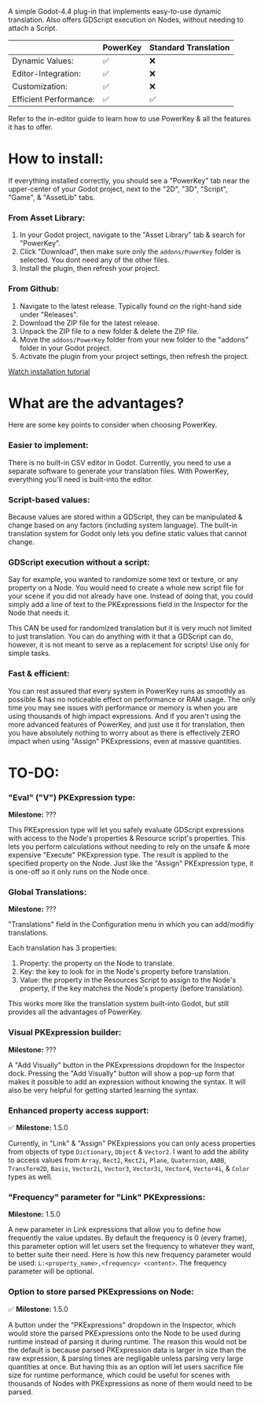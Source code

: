 

A simple Godot-4.4 plug-in that implements easy-to-use dynamic translation. Also offers GDScript execution on Nodes, without needing to attach a Script.

||PowerKey|Standard Translation|
|--|--|--
|Dynamic Values:|✅|❌
|Editor-Integration:|✅|❌
|Customization:|✅|❌
|Efficient Performance:|✅|✅

Refer to the in-editor guide to learn how to use PowerKey & all the features it has to offer.

# How to install:
If everything installed correctly, you should see a "PowerKey" tab near the upper-center of your Godot project, next to the "2D", "3D", "Script", "Game", & "AssetLib" tabs.
### From Asset Library:
 1. In your Godot project, navigate to the "Asset Library" tab & search for "PowerKey".
 2. Click "Download", then make sure only the `addons/PowerKey` folder is selected. You dont need any of the other files.
 2. Install the plugin, then refresh your project.

### From Github:
 1. Navigate to the latest release. Typically found on the right-hand side under "Releases".
 2. Download the ZIP file for the latest release.
 3. Unpack the ZIP file to a new folder & delete the ZIP file.
 4. Move the `addons/PowerKey` folder from your new folder to the "addons" folder in your Godot project.
 5. Activate the plugin from your project settings, then refresh the project.

[Watch installation tutorial](https://youtu.be/KQRSI6Z-3Io)

# What are the advantages?
Here are some key points to consider when choosing PowerKey.
### Easier to implement:
There is no built-in CSV editor in Godot. Currently, you need to use a separate software to generate your translation files.
With PowerKey, everything you'll need is built-into the editor.
### Script-based values:
Because values are stored within a GDScript, they can be manipulated & change based on any factors (including system language).
The built-in translation system for Godot only lets you define static values that cannot change.
### GDScript execution without a script:
Say for example, you wanted to randomize some text or texture, or any property on a Node. You would need to create a whole new script file for your scene if you did not already have one.
Instead of doing that, you could simply add a line of text to the PKExpressions field in the Inspector for the Node that needs it.

This CAN be used for randomized translation but it is very much not limited to just translation. You can do anything with it that a GDScript can do, however, it is not meant to serve as a replacement for scripts! Use only for simple tasks.
### Fast & efficient:
You can rest assured that every system in PowerKey runs as smoothly as possible & has no noticeable effect on performance or RAM usage. The only time you may see issues with performance or memory is when you are using thousands of high impact expressions. And if you aren't using the more advanced features of PowerKey, and just use it for translation, then you have absolutely nothing to worry about as there is effectively ZERO impact when using "Assign" PKExpressions, even at massive quantities.
# TO-DO:
### "Eval" ("V") PKExpression type:
**Milestone:** ???

This PKExpression type will let you safely evaluate GDScript expressions with access to the Node's properties & Resource script's properties.
This lets you perform calculations without needing to rely on the unsafe & more expensive "Execute" PKExpression type.
The result is applied to the specified property on the Node. Just like the "Assign" PKExpression type, it is one-off so it only runs on the Node once.
### Global Translations:
**Milestone:** ???

"Translations" field in the Configuration menu in which you can add/modifiy translations.

Each translation has 3 properties:

1. Property: the property on the Node to translate.
2. Key: the key to look for in the Node's property before translation.
3. Value: the property in the Resources Script to assign to the Node's property, if the key matches the Node's property (before translation).

This works more like the translation system built-into Godot, but still provides all the advantages of PowerKey.
### Visual PKExpression builder:
**Milestone:** ???

A "Add Visually" button in the PKExpressions dropdown for the Inspector dock. Pressing the "Add Visually" button will show a pop-up form that makes it possible to add an expression without knowing the syntax. It will also be very helpful for getting started learning the syntax.
### Enhanced property access support:
✅ **Milestone:** 1.5.0

Currently, in "Link" & "Assign" PKExpressions you can only acess properties from objects of type `Dictionary`, `Object` & `Vector2`. I want to add the ability to access values from `Array`, `Rect2`, `Rect2i`, `Plane`, `Quaternion`, `AABB`, `Transform2D`, `Basis`, `Vector2i`, `Vector3`, `Vector3i`, `Vector4`, `Vector4i`, & `Color` types as well.
### "Frequency" parameter for "Link" PKExpressions:
**Milestone:** 1.5.0

A new parameter in Link expressions that allow you to define how frequently the value updates. By default the frequency is 0 (every frame), this parameter option will let users set the frequency to whatever they want, to better suite their need.
Here is how this new frequency parameter would be used: `L:<property_name>,<frequency> <content>`. The frequency parameter will be optional.
### Option to store parsed PKExpressions on Node:
✅ **Milestone:** 1.5.0

A button under the "PKExpressions" dropdown in the Inspector, which would store the parsed PKExpressions onto the Node to be used during runtime instead of parsing it during runtime. The reason this would not be the default is because parsed PKExpression data is larger in size than the raw expression, & parsing times are negligable unless parsing very large quantities at once. But having this as an option will let users sacrifice file size for runtime performance, which could be useful for scenes with thousands of Nodes with PKExpressions as none of them would need to be parsed.
